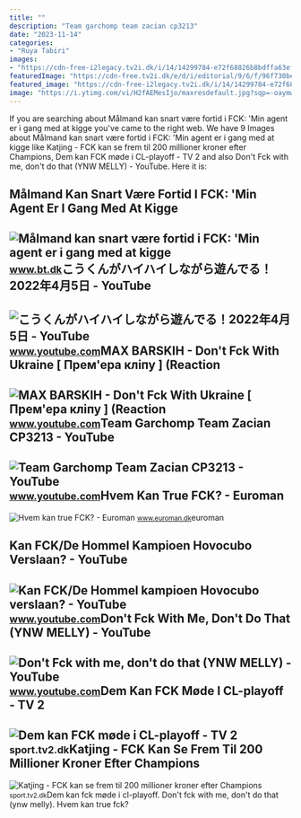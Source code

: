 ```yaml
---
title: ""
description: "Team garchomp team zacian cp3213"
date: "2023-11-14"
categories:
- "Ruya Tabiri"
images:
- "https://cdn-free-i2legacy.tv2i.dk/i/14/14299784-e72f68826b8bdffa63ef9cea4384a792.jpeg?w=1280&amp;h=720&amp;q=60&amp;crop=faces&amp;auto=format&amp;fit=crop"
featuredImage: "https://cdn-free.tv2i.dk/e/d/i/editorial/9/6/f/96f730be-fc00-423d-b248-44ca01ad0b54?ixlib=js-3.2.1&amp;w=1280&amp;h=720&amp;q=60&amp;auto=format&amp;fit=crop&amp;rect64=MCw4MywzNTM2LDE5ODk&amp;s=ec5ed23e6c74ad20d64f101a6379d803"
featured_image: "https://cdn-free-i2legacy.tv2i.dk/i/14/14299784-e72f68826b8bdffa63ef9cea4384a792.jpeg?w=1280&amp;h=720&amp;q=60&amp;crop=faces&amp;auto=format&amp;fit=crop"
image: "https://i.ytimg.com/vi/H2fAEMesIjo/maxresdefault.jpg?sqp=-oaymwEmCIAKENAF8quKqQMa8AEB-AH-CYAC0AWKAgwIABABGGUgXyhTMA8=&amp;rs=AOn4CLCJYSghky0o-ilndxvg6fCYAda1ug"
---
```


If you are searching about Målmand kan snart være fortid i FCK: 'Min agent er i gang med at kigge you've came to the right web. We have 9 Images about Målmand kan snart være fortid i FCK: 'Min agent er i gang med at kigge like Katjing - FCK kan se frem til 200 millioner kroner efter Champions, Dem kan FCK møde i CL-playoff - TV 2 and also Don't Fck with me, don't do that (YNW MELLY) - YouTube. Here it is:

Målmand Kan Snart Være Fortid I FCK: 'Min Agent Er I Gang Med At Kigge
----------------------------------------------------------------------

 ![Målmand kan snart være fortid i FCK: 'Min agent er i gang med at kigge](https://bt.bmcdn.dk/media/cache/resolve/image_960x545/image/193/1936173/24283440-soccer-worldcup-aus-dnkreport.jpg) <small>www.bt.dk</small>こうくんがハイハイしながら遊んでる！2022年4月5日 - YouTube
-------------------------------------

 ![こうくんがハイハイしながら遊んでる！2022年4月5日 - YouTube](https://i.ytimg.com/vi/H2fAEMesIjo/maxresdefault.jpg?sqp=-oaymwEmCIAKENAF8quKqQMa8AEB-AH-CYAC0AWKAgwIABABGGUgXyhTMA8=&rs=AOn4CLCJYSghky0o-ilndxvg6fCYAda1ug) <small>www.youtube.com</small>MAX BARSKIH - Don't Fck With Ukraine \[ Прем'ера кліпу \] (Reaction
-------------------------------------------------------------------

 ![MAX BARSKIH - Don't Fck With Ukraine [ Прем'ера кліпу ] (Reaction](https://i.ytimg.com/vi/EXZ0cNZe6BE/maxresdefault.jpg) <small>www.youtube.com</small>Team Garchomp Team Zacian CP3213 - YouTube
------------------------------------------

 ![Team Garchomp Team Zacian CP3213 - YouTube](https://i.ytimg.com/vi/HYLCwcE-Dgc/maxres2.jpg?sqp=-oaymwEoCIAKENAF8quKqQMcGADwAQH4AYwCgALgA4oCDAgAEAEYRSBHKGUwDw==&rs=AOn4CLC_ulBvmvqa2cf2uT56Qfk3FCYaDA) <small>www.youtube.com</small>Hvem Kan True FCK? - Euroman
----------------------------

 ![Hvem kan true FCK? - Euroman](https://www.euroman.dk/media/34cce3a1eb074c27b5d995e04420970b/9a4dd9c971ee453a84ce87c11e0d4825.jpg?width=1920) <small>www.euroman.dk</small>euroman

Kan FCK/De Hommel Kampioen Hovocubo Verslaan? - YouTube
-------------------------------------------------------

 ![Kan FCK/De Hommel kampioen Hovocubo verslaan? - YouTube](https://i.ytimg.com/vi/FlZ3BV2oMuY/maxresdefault.jpg) <small>www.youtube.com</small>Don't Fck With Me, Don't Do That (YNW MELLY) - YouTube
------------------------------------------------------

 ![Don't Fck with me, don't do that (YNW MELLY) - YouTube](https://i.ytimg.com/vi/JBvd26gObEs/hq2.jpg) <small>www.youtube.com</small>Dem Kan FCK Møde I CL-playoff - TV 2
------------------------------------

 ![Dem kan FCK møde i CL-playoff - TV 2](https://cdn-free-i2legacy.tv2i.dk/i/14/14299784-e72f68826b8bdffa63ef9cea4384a792.jpeg?w=1280&h=720&q=60&crop=faces&auto=format&fit=crop) <small>sport.tv2.dk</small>Katjing - FCK Kan Se Frem Til 200 Millioner Kroner Efter Champions
------------------------------------------------------------------

 ![Katjing - FCK kan se frem til 200 millioner kroner efter Champions](https://cdn-free.tv2i.dk/e/d/i/editorial/9/6/f/96f730be-fc00-423d-b248-44ca01ad0b54?ixlib=js-3.2.1&w=1280&h=720&q=60&auto=format&fit=crop&rect64=MCw4MywzNTM2LDE5ODk&s=ec5ed23e6c74ad20d64f101a6379d803) <small>sport.tv2.dk</small>Dem kan fck møde i cl-playoff. Don't fck with me, don't do that (ynw melly). Hvem kan true fck?
